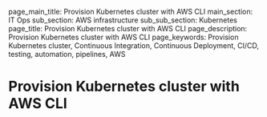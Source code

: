 page_main_title: Provision Kubernetes cluster with AWS CLI
main_section: IT Ops
sub_section: AWS infrastructure
sub_sub_section: Kubernetes
page_title: Provision Kubernetes cluster with AWS CLI
page_description: Provision Kubernetes cluster with AWS CLI
page_keywords: Provision Kubernetes cluster, Continuous Integration, Continuous Deployment, CI/CD, testing, automation, pipelines, AWS

# Provision Kubernetes cluster with AWS CLI

